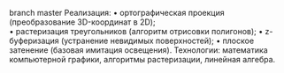 branch master
Реализация: 
• ортографическая проекция (преобразование 3D-координат в 2D);  
• растеризация треугольников (алгоритм отрисовки полигонов); 
• z-буферизация (устранение невидимых поверхностей); 
• плоское затенение (базовая имитация освещения). 
Технологии: математика компьютерной графики, алгоритмы растеризации, линейная алгебра.
